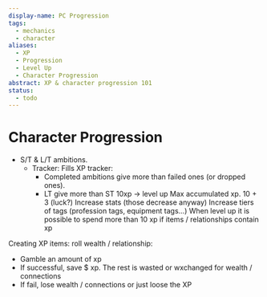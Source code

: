 ```yaml
---
display-name: PC Progression
tags:
  - mechanics
  - character
aliases:
  - XP
  - Progression
  - Level Up
  - Character Progression
abstract: XP & character progression 101
status:
  - todo
---
```

# Character Progression
- S/T & L/T ambitions.
	- Tracker: Fills XP tracker:
		- Completed ambitions give more than failed ones (or dropped ones).
		- LT give more than ST
10xp -> level up
Max accumulated xp. 10 + 3 (luck?)
Increase stats (those decrease anyway)
Increase tiers of tags (profession tags, equipment tags...)
When level up it is possible to spend more than 10 xp if items / relationships contain xp

Creating XP items: roll wealth / relationship:
- Gamble an amount of xp
- If successful, save $ xp. The rest is wasted or wxchanged for wealth / connections
- If fail, lose wealth / connections or just loose the XP




